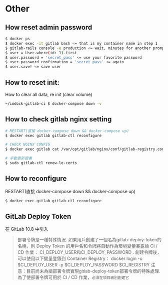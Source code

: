 # Other


## How reset admin password

```bash
$ docker ps
$ docker exec -it gitlab bash <= that is my container name in step 1
$ gitlab-rails console -e production <= wait, minutes for another prompt to come
$ user = User.where(id: 1).first
$ user.password = 'secret_pass' <= use your favorite password
$ user.password_confirmation = 'secret_pass' <= again
$ user.save! <= save user
```



## How to reset init:

How to clear all data, re init (clear volume)

```bash
~/imdock-gitlab-ci $ docker-compose down -v
```


## How to check gitlab nginx setting
```bash
# RESTART(直接 docker-compose down && docker-compose up) 
$ docker exec gitlab gitlab-ctl reconfigure

# CHECK NGINX CONFIG
$ docker exec gitlab cat /var/opt/gitlab/nginx/conf/gitlab-registry.conf

# 手動更新證書
$ sudo gitlab-ctl renew-le-certs
```


## How to reconfigure

RESTART(直接 docker-compose down && docker-compose up) 
```bash
$ docker exec gitlab gitlab-ctl reconfigure

```




## GitLab Deploy Token
在 GitLab 10.8 中引入

> 部署令牌是一種特殊情況. 如果用戶創建了一個名為gitlab-deploy-token的名稱，則 Deploy Token 的用戶名和令牌將自動作為環境變量暴露給 CI / CD 作業： CI_DEPLOY_USER和CI_DEPLOY_PASSWORD .
創建令牌後，可以使用以下變量登錄到 Container Registry：
docker login -u $CI_DEPLOY_USER -p $CI_DEPLOY_PASSWORD $CI_REGISTRY
注意：目前尚未為組部署令牌實現gitlab-deploy-token部署令牌的特殊處理. 為了使部署令牌可用於 CI / CD 作業，`必須在項目級別創建它`


